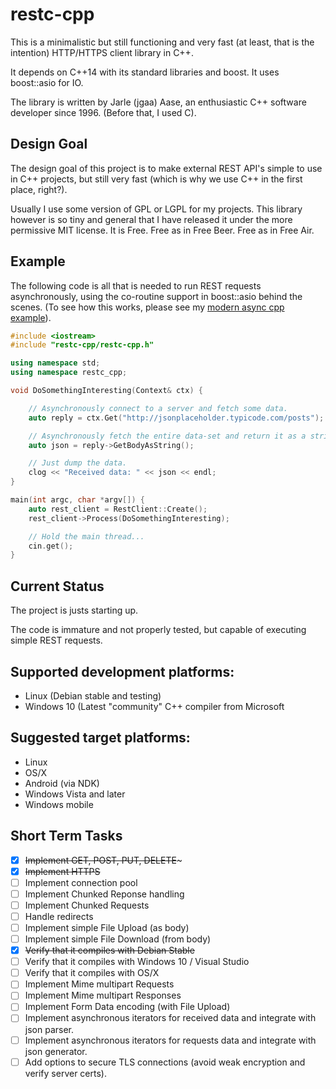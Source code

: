 # restc-cpp

This is a minimalistic but still functioning and very fast
(at least, that is the intention) HTTP/HTTPS client library in C++.

It depends on C++14 with its standard libraries and boost.
It uses boost::asio for IO.

The library is written by Jarle (jgaa) Aase, an enthusiastic
C++ software developer since 1996. (Before that, I used C).

## Design Goal
The design goal of this project is to make external REST API's
simple to use in C++ projects, but still very fast (which is why
we use C++ in the first place, right?).

Usually I use some version of GPL or LGPL for my projects. This
library however is so tiny and general that I have released it
under the more permissive MIT license. It is Free. Free as in Free Beer.
Free as in Free Air.

## Example

The following code is all that is needed to run REST requests asynchronously,
using the co-routine support in boost::asio behind the scenes. (To see how
this works, please see my
[modern async cpp example](https://github.com/jgaa/modern_async_cpp_example)).


```C++
#include <iostream>
#include "restc-cpp/restc-cpp.h"

using namespace std;
using namespace restc_cpp;

void DoSomethingInteresting(Context& ctx) {

    // Asynchronously connect to a server and fetch some data.
    auto reply = ctx.Get("http://jsonplaceholder.typicode.com/posts");

    // Asynchronously fetch the entire data-set and return it as a string.
    auto json = reply->GetBodyAsString();

    // Just dump the data.
    clog << "Received data: " << json << endl;
}

main(int argc, char *argv[]) {
    auto rest_client = RestClient::Create();
    rest_client->Process(DoSomethingInteresting);

    // Hold the main thread...
    cin.get();
}
```


## Current Status
The project is justs starting up.

The code is immature and not properly tested, but capable of executing
simple REST requests.


## Supported development platforms:
- Linux (Debian stable and testing)
- Windows 10 (Latest "community" C++ compiler from Microsoft

## Suggested target platforms:
- Linux
- OS/X
- Android (via NDK)
- Windows Vista and later
- Windows mobile


## Short Term Tasks
- [x] ~~Implement GET, POST, PUT, DELETE~~~
- [x] ~~Implement HTTPS~~
- [ ] Implement connection pool
- [ ] Implement Chunked Reponse handling
- [ ] Implement Chunked Requests
- [ ] Handle redirects
- [ ] Implement simple File Upload (as body)
- [ ] Implement simple File Download (from body)
- [x] ~~Verify that it compiles with Debian Stable~~
- [ ] Verify that it compiles with Windows 10 / Visual Studio
- [ ] Verify that it compiles with OS/X
- [ ] Implement Mime multipart Requests
- [ ] Implement Mime multipart Responses
- [ ] Implement Form Data encoding (with File Upload)
- [ ] Implement asynchronous iterators for received data and integrate with json parser.
- [ ] Implement asynchronous iterators for requests data and integrate with json generator.
- [ ] Add options to secure TLS connections (avoid weak encryption and verify server certs).
